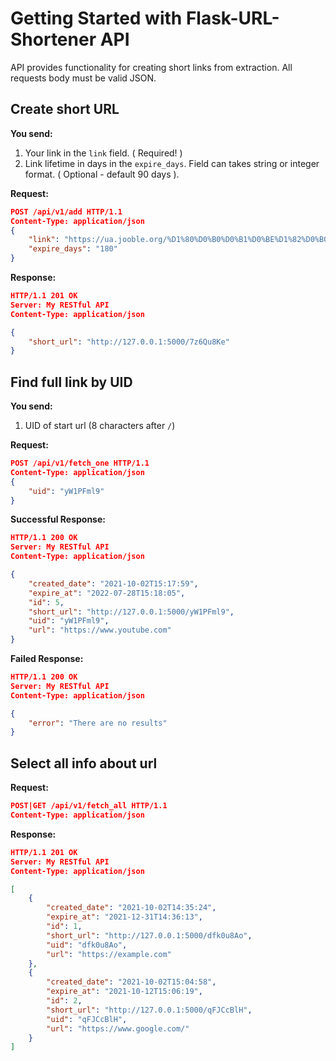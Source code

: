 # Getting Started with Flask-URL-Shortener API

API provides functionality for creating short links from extraction. All requests body must be valid JSON.


## Create short URL

**You send:**
1. Your link in the `link` field. ( Required! )
2. Link lifetime in days in the `expire_days`. Field can takes string or integer format. ( Optional - default 90 days ).

**Request:**
```json
POST /api/v1/add HTTP/1.1
Content-Type: application/json
{
    "link": "https://ua.jooble.org/%D1%80%D0%B0%D0%B1%D0%BE%D1%82%D0%B0-junior-python/%D0%9A%D0%B8%D0%B5%D0%B2",
    "expire_days": "180" 
}
```

**Response:**
```json
HTTP/1.1 201 OK
Server: My RESTful API
Content-Type: application/json

{
    "short_url": "http://127.0.0.1:5000/7z6Qu8Ke"
}
```

## Find full link by UID

**You send:**
1. UID of start url (8 characters after `/`)

**Request:**
```json
POST /api/v1/fetch_one HTTP/1.1
Content-Type: application/json
{
    "uid": "yW1PFml9"
}
```

**Successful Response:**
```json
HTTP/1.1 200 OK
Server: My RESTful API
Content-Type: application/json

{
    "created_date": "2021-10-02T15:17:59",
    "expire_at": "2022-07-28T15:18:05",
    "id": 5,
    "short_url": "http://127.0.0.1:5000/yW1PFml9",
    "uid": "yW1PFml9",
    "url": "https://www.youtube.com"
}
```

**Failed Response:**
```json
HTTP/1.1 200 OK
Server: My RESTful API
Content-Type: application/json

{
    "error": "There are no results"
}
``` 

## Select all info about url

**Request:**
```json
POST|GET /api/v1/fetch_all HTTP/1.1
Content-Type: application/json
```

**Response:**
```json
HTTP/1.1 201 OK
Server: My RESTful API
Content-Type: application/json

[
    {
        "created_date": "2021-10-02T14:35:24",
        "expire_at": "2021-12-31T14:36:13",
        "id": 1,
        "short_url": "http://127.0.0.1:5000/dfk0u8Ao",
        "uid": "dfk0u8Ao",
        "url": "https://example.com"
    },
    {
        "created_date": "2021-10-02T15:04:58",
        "expire_at": "2021-10-12T15:06:19",
        "id": 2,
        "short_url": "http://127.0.0.1:5000/qFJCcBlH",
        "uid": "qFJCcBlH",
        "url": "https://www.google.com/"
    }
]
```